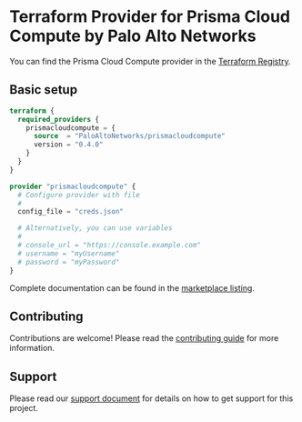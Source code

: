 # Terraform Provider for Prisma Cloud Compute by Palo Alto Networks
You can find the Prisma Cloud Compute provider in the [Terraform Registry](https://registry.terraform.io/providers/PaloAltoNetworks/prismacloudcompute/latest).

## Basic setup
```terraform
terraform {
  required_providers {
    prismacloudcompute = {
      source  = "PaloAltoNetworks/prismacloudcompute"
      version = "0.4.0"
    }
  }
}

provider "prismacloudcompute" {
  # Configure provider with file
  #
  config_file = "creds.json"

  # Alternatively, you can use variables
  #
  # console_url = "https://console.example.com"
  # username = "myUsername"
  # password = "myPassword"
}
```
Complete documentation can be found in the [marketplace listing](https://registry.terraform.io/providers/PaloAltoNetworks/prismacloudcompute/latest/docs).

## Contributing
Contributions are welcome!
Please read the [contributing guide](CONTRIBUTING.md) for more information.

## Support
Please read our [support document](SUPPORT.md) for details on how to get support for this project.
